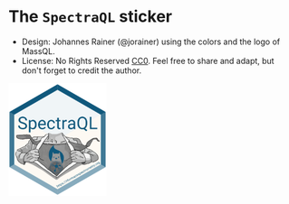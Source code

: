 # The `SpectraQL` sticker

- Design: Johannes Rainer (@jorainer) using the colors and the logo of MassQL.
- License: No Rights Reserved
  [CC0](https://creativecommons.org/public-domain/cc0/). Feel free to
  share and adapt, but don't forget to credit the author.

<img src="./SpectraQL.png" height="200">

